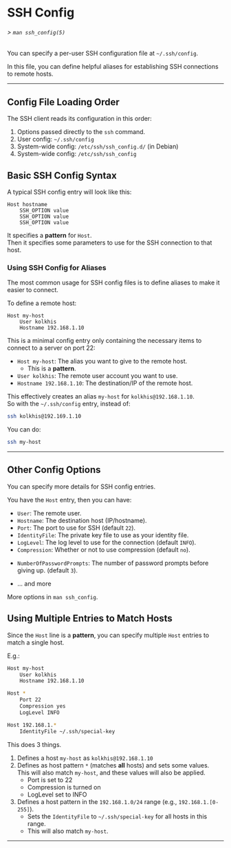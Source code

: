 # SSH Config

###### > `man ssh_config(5)`

You can specify a per-user SSH configuration file at `~/.ssh/config`.  

In this file, you can define helpful aliases for establishing SSH connections to remote hosts.  

---

## Config File Loading Order

The SSH client reads its configuration in this order:

1. Options passed directly to the `ssh` command.  
2. User config: `~/.ssh/config`
3. System-wide config: `/etc/ssh/ssh_config.d/` (in Debian)
4. System-wide config: `/etc/ssh/ssh_config` 

## Basic SSH Config Syntax

A typical SSH config entry will look like this:

```ssh
Host hostname
    SSH_OPTION value
    SSH_OPTION value
    SSH_OPTION value
```

It specifies a **pattern** for `Host`.  
Then it specifies some parameters to use for the SSH connection to that host.  


### Using SSH Config for Aliases

The most common usage for SSH config files is to define aliases to make it easier
to connect.  

To define a remote host:
```ssh
Host my-host
    User kolkhis
    Hostname 192.168.1.10
```

This is a minimal config entry only containing the necessary items to connect to a
server on port 22:

- `Host my-host`: The alias you want to give to the remote host.  
    - This is a **pattern**.  
- `User kolkhis`: The remote user account you want to use.  
- `Hostname 192.168.1.10`: The destination/IP of the remote host.  

This effectively creates an alias `my-host` for `kolkhis@192.168.1.10`.  
So with the `~/.ssh/config` entry, instead of:
```bash
ssh kolkhis@192.169.1.10
```
You can do:
```bash
ssh my-host
```



---

## Other Config Options

You can specify more details for SSH config entries.  

You have the `Host` entry, then you can have:  

- `User`: The remote user.  
- `Hostname`: The destination host (IP/hostname).  
- `Port`: The port to use for SSH (default `22`).  
- `IdentityFile`: The private key file to use as your identity file.  
- `LogLevel`: The log level to use for the connection (default `INFO`).  
- `Compression`: Whether or not to use compression (default `no`).  
* `NumberOfPasswordPrompts`: The number of password prompts before giving up.  (default `3`).  
- ... and more  

More options in `man ssh_config`.  

## Using Multiple Entries to Match Hosts

Since the `Host` line is a **pattern**, you can specify multiple `Host` entries to
match a single host.  

E.g.:
```bash
Host my-host
    User kolkhis
    Hostname 192.168.1.10

Host *
    Port 22
    Compression yes
    LogLevel INFO

Host 192.168.1.*
    IdentityFile ~/.ssh/special-key
```

This does 3 things.  

1. Defines a host `my-host` as `kolkhis@192.168.1.10`
2. Defines as host pattern `*` (matches **all** hosts) and sets some values.  
   This will also match `my-host`, and these values will also be applied.  
    - Port is set to 22
    - Compression is turned on
    - LogLevel set to INFO
3. Defines a host pattern in the `192.168.1.0/24` range (e.g., `192.168.1.[0-255]`).  
    - Sets the `IdentityFile` to `~/.ssh/special-key` for all hosts in this
      range.  
    - This will also match `my-host`.  

---

